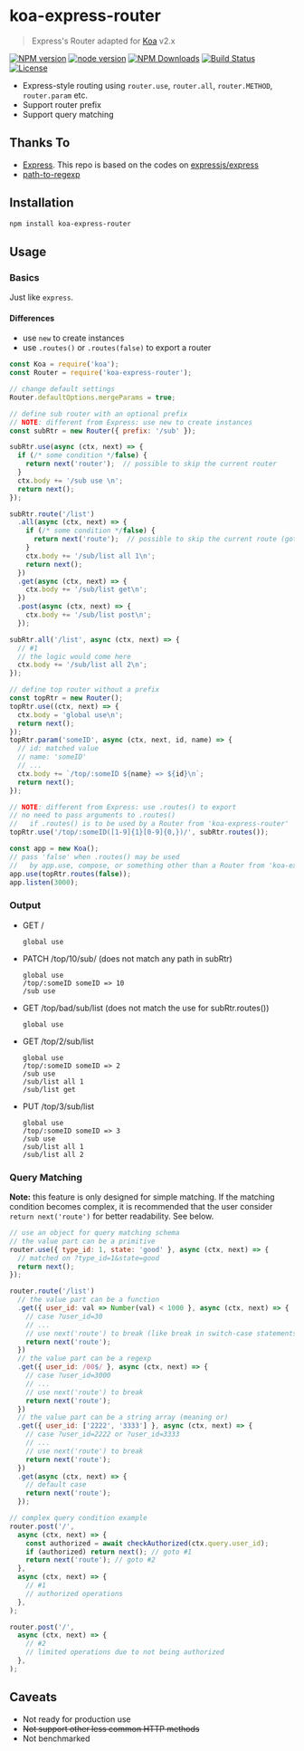 # koa-express-router

> Express's Router adapted for [Koa](http://koajs.com) v2.x

[![NPM version](http://img.shields.io/npm/v/koa-express-router.svg?style=flat)](https://npmjs.org/package/koa-express-router) [![node version](https://img.shields.io/node/v/koa-express-router.svg?style=flat)](https://www.npmjs.com/package/koa-express-router) [![NPM Downloads](https://img.shields.io/npm/dm/koa-express-router.svg?style=flat)](https://npmjs.org/package/koa-express-router) [![Build Status](https://travis-ci.org/Mensu/koa-express-router.svg?branch=master)](https://travis-ci.org/Mensu/koa-express-router) [![License](http://img.shields.io/npm/l/koa-express-router.svg?style=flat)](LICENSE)

* Express-style routing using `router.use`, `router.all`, `router.METHOD`, `router.param` etc.
* Support router prefix
* Support query matching

## Thanks To

- [Express](https://expressjs.com). This repo is based on the codes on [expressjs/express](https://github.com/expressjs/express)
- [path-to-regexp](https://github.com/pillarjs/path-to-regexp)

## Installation

```sh
npm install koa-express-router
```

## Usage

### Basics

Just like ``express``.

#### Differences

- use ``new`` to create instances
- use ``.routes()`` or ``.routes(false)`` to export a router

```js
const Koa = require('koa');
const Router = require('koa-express-router');

// change default settings
Router.defaultOptions.mergeParams = true;

// define sub router with an optional prefix
// NOTE: different from Express: use new to create instances
const subRtr = new Router({ prefix: '/sub' });

subRtr.use(async (ctx, next) => {
  if (/* some condition */false) {
    return next('router');  // possible to skip the current router
  }
  ctx.body += '/sub use \n';
  return next();
});

subRtr.route('/list')
  .all(async (ctx, next) => {
    if (/* some condition */false) {
      return next('route');  // possible to skip the current route (goto #1)
    }
    ctx.body += '/sub/list all 1\n';
    return next();
  })
  .get(async (ctx, next) => {
    ctx.body += '/sub/list get\n';
  })
  .post(async (ctx, next) => {
    ctx.body += '/sub/list post\n';
  });

subRtr.all('/list', async (ctx, next) => {
  // #1
  // the logic would come here
  ctx.body += '/sub/list all 2\n';
});

// define top router without a prefix
const topRtr = new Router();
topRtr.use((ctx, next) => {
  ctx.body = 'global use\n';
  return next();
});
topRtr.param('someID', async (ctx, next, id, name) => {
  // id: matched value
  // name: 'someID'
  // ...
  ctx.body += `/top/:someID ${name} => ${id}\n`;
  return next();
});

// NOTE: different from Express: use .routes() to export
// no need to pass arguments to .routes()
//   if .routes() is to be used by a Router from 'koa-express-router'
topRtr.use('/top/:someID([1-9]{1}[0-9]{0,})/', subRtr.routes());

const app = new Koa();
// pass 'false' when .routes() may be used
//   by app.use, compose, or something other than a Router from 'koa-express-router'
app.use(topRtr.routes(false));
app.listen(3000);

```

### Output

- GET /
  ```
  global use

  ```
- PATCH /top/10/sub/ (does not match any path in subRtr)
  ```
  global use
  /top/:someID someID => 10
  /sub use

  ```
- GET /top/bad/sub/list (does not match the use for subRtr.routes())
  ```
  global use

  ```
- GET /top/2/sub/list
  ```
  global use
  /top/:someID someID => 2
  /sub use
  /sub/list all 1
  /sub/list get

  ```
- PUT /top/3/sub/list
  ```
  global use
  /top/:someID someID => 3
  /sub use
  /sub/list all 1
  /sub/list all 2

  ```

### Query Matching

**Note:** this feature is only designed for simple matching. If the matching condition becomes complex, it is recommended that the user consider ``return next('route')`` for better readability. See below.

```js
// use an object for query matching schema
// the value part can be a primitive
router.use({ type_id: 1, state: 'good' }, async (ctx, next) => {
  // matched on ?type_id=1&state=good
  return next();
});

router.route('/list')
  // the value part can be a function
  .get({ user_id: val => Number(val) < 1000 }, async (ctx, next) => {
    // case ?user_id=30
    // ...
    // use next('route') to break (like break in switch-case statements), if needed
    return next('route');
  })
  // the value part can be a regexp
  .get({ user_id: /00$/ }, async (ctx, next) => {
    // case ?user_id=3000
    // ...
    // use next('route') to break
    return next('route');
  })
  // the value part can be a string array (meaning or)
  .get({ user_id: ['2222', '3333'] }, async (ctx, next) => {
    // case ?user_id=2222 or ?user_id=3333
    // ...
    // use next('route') to break
    return next('route');
  })
  .get(async (ctx, next) => {
    // default case
    return next('route');
  });

// complex query condition example
router.post('/',
  async (ctx, next) => {
    const authorized = await checkAuthorized(ctx.query.user_id);
    if (authorized) return next(); // goto #1
    return next('route'); // goto #2
  },
  async (ctx, next) => {
    // #1
    // authorized operations
  },
);

router.post('/',
  async (ctx, next) => {
    // #2
    // limited operations due to not being authorized
  },
);

```

## Caveats

- Not ready for production use
- <s>Not support other less common HTTP methods</s>
- Not benchmarked
